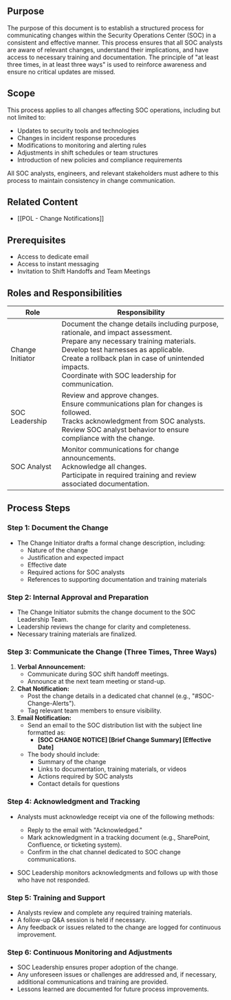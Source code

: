 ## Purpose
The purpose of this document is to establish a structured process for communicating changes within the Security Operations Center (SOC) in a consistent and effective manner. This process ensures that all SOC analysts are aware of relevant changes, understand their implications, and have access to necessary training and documentation. The principle of "at least three times, in at least three ways" is used to reinforce awareness and ensure no critical updates are missed.
## Scope
This process applies to all changes affecting SOC operations, including but not limited to:

- Updates to security tools and technologies
- Changes in incident response procedures
- Modifications to monitoring and alerting rules
- Adjustments in shift schedules or team structures
- Introduction of new policies and compliance requirements

All SOC analysts, engineers, and relevant stakeholders must adhere to this process to maintain consistency in change communication.
## Related Content
* [[POL - Change Notifications]]
## Prerequisites
* Access to dedicate email
* Access to instant messaging
* Invitation to Shift Handoffs and Team Meetings
## Roles and Responsibilities

| Role             | Responsibility                                                                                                                                                                                                                                                                       |
| ---------------- | ------------------------------------------------------------------------------------------------------------------------------------------------------------------------------------------------------------------------------------------------------------------------------------ |
| Change Initiator | Document the change details including purpose, rationale, and impact assessment.<br>Prepare any necessary training materials.<br>Develop test harnesses as applicable.<br>Create a rollback plan in case of unintended impacts.<br>Coordinate with SOC leadership for communication. |
| SOC Leadership   | Review and approve changes.<br>Ensure communications plan for changes is followed.<br>Tracks acknowledgment from SOC analysts.<br>Review SOC analyst behavior to ensure compliance with the change.                                                                                  |
| SOC Analyst      | Monitor communications for change announcements.<br>Acknowledge all changes.<br>Participate in required training and review associated documentation.                                                                                                                                |
## **Process Steps**

### **Step 1: Document the Change**

- The Change Initiator drafts a formal change description, including:
    - Nature of the change
    - Justification and expected impact
    - Effective date
    - Required actions for SOC analysts
    - References to supporting documentation and training materials

### **Step 2: Internal Approval and Preparation**

- The Change Initiator submits the change document to the SOC Leadership Team.
- Leadership reviews the change for clarity and completeness.
- Necessary training materials are finalized.

### **Step 3: Communicate the Change (Three Times, Three Ways)**

1. **Verbal Announcement:**
    - Communicate during SOC shift handoff meetings.
    - Announce at the next team meeting or stand-up.
2. **Chat Notification:**
    - Post the change details in a dedicated chat channel (e.g., "#SOC-Change-Alerts").
    - Tag relevant team members to ensure visibility.
3. **Email Notification:**
    - Send an email to the SOC distribution list with the subject line formatted as:
        - **[SOC CHANGE NOTICE] [Brief Change Summary] [Effective Date]**
    - The body should include:
        - Summary of the change
        - Links to documentation, training materials, or videos
        - Actions required by SOC analysts
        - Contact details for questions

### **Step 4: Acknowledgment and Tracking**

- Analysts must acknowledge receipt via one of the following methods:
    
    - Reply to the email with "Acknowledged."
    - Mark acknowledgment in a tracking document (e.g., SharePoint, Confluence, or ticketing system).
    - Confirm in the chat channel dedicated to SOC change communications.
- SOC Leadership monitors acknowledgments and follows up with those who have not responded.

### **Step 5: Training and Support**

- Analysts review and complete any required training materials.
- A follow-up Q&A session is held if necessary.
- Any feedback or issues related to the change are logged for continuous improvement.

### **Step 6: Continuous Monitoring and Adjustments**

- SOC Leadership ensures proper adoption of the change.
- Any unforeseen issues or challenges are addressed and, if necessary, additional communications and training are provided.
- Lessons learned are documented for future process improvements.